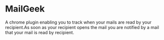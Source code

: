 # MailGeek
A chrome plugin enabling you to track when your mails are read by your recipient.As soon as your recipient opens the mail you are notified by a mail that your mail is read by recipient.
